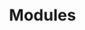 ---
title: Modules
description: You can access the native device and platform capabilities of your target platform with the help of the NativeScript modules.
---